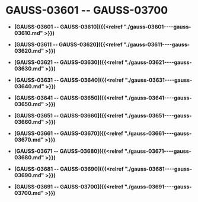 # GAUSS-03601 -- GAUSS-03700

-   **[GAUSS-03601 -- GAUSS-03610]({{<relref "./gauss-03601----gauss-03610.md" >}})**  

-   **[GAUSS-03611 -- GAUSS-03620]({{<relref "./gauss-03611----gauss-03620.md" >}})**  

-   **[GAUSS-03621 -- GAUSS-03630]({{<relref "./gauss-03621----gauss-03630.md" >}})**  

-   **[GAUSS-03631 -- GAUSS-03640]({{<relref "./gauss-03631----gauss-03640.md" >}})**  

-   **[GAUSS-03641 -- GAUSS-03650]({{<relref "./gauss-03641----gauss-03650.md" >}})**  

-   **[GAUSS-03651 -- GAUSS-03660]({{<relref "./gauss-03651----gauss-03660.md" >}})**  

-   **[GAUSS-03661 -- GAUSS-03670]({{<relref "./gauss-03661----gauss-03670.md" >}})**  

-   **[GAUSS-03671 -- GAUSS-03680]({{<relref "./gauss-03671----gauss-03680.md" >}})**  

-   **[GAUSS-03681 -- GAUSS-03690]({{<relref "./gauss-03681----gauss-03690.md" >}})**  

-   **[GAUSS-03691 -- GAUSS-03700]({{<relref "./gauss-03691----gauss-03700.md" >}})**  


